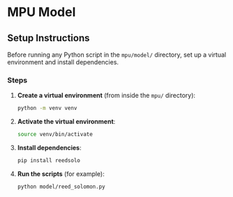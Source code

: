 # MPU Model

## Setup Instructions

Before running any Python script in the `mpu/model/` directory, set up a virtual environment and install dependencies.

### Steps

1. **Create a virtual environment** (from inside the `mpu/` directory):

   ```bash
   python -m venv venv

2. **Activate the virtual environment**:

   ```bash
   source venv/bin/activate

3. **Install dependencies**:

   ```bash
   pip install reedsolo

4. **Run the scripts** (for example):

   ```bash
   python model/reed_solomon.py